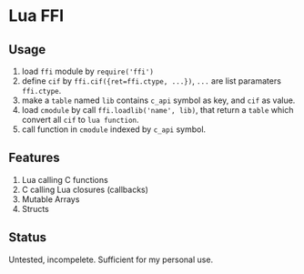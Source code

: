 # Lua FFI

## Usage

1. load `ffi` module by `require('ffi')`
2. define `cif` by `ffi.cif({ret=ffi.ctype, ...})`, `...` are list paramaters `ffi.ctype`.
3. make a `table` named `lib` contains `c_api` symbol as key, and `cif` as value.
4. load `cmodule` by call `ffi.loadlib('name', lib)`, that return a `table` which convert all `cif` to `lua function`.
5. call function in `cmodule` indexed by `c_api` symbol.

## Features

1. Lua calling C functions
2. C calling Lua closures (callbacks)
3. Mutable Arrays
4. Structs

## Status

Untested, incompelete.  Sufficient for my personal use.
